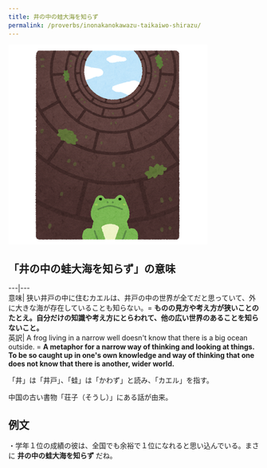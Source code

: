 ```yaml
---
title: 井の中の蛙大海を知らず
permalink: /proverbs/inonakanokawazu-taikaiwo-shirazu/
---
```


![](/assets/images/proverbs/inonakanokawazu-taikaiwo-shirazu.png)

## 「井の中の蛙大海を知らず」の意味

---|---  
意味| 狭い井戸の中に住むカエルは、井戸の中の世界が全てだと思っていて、外に大きな海が存在していることも知らない。= **ものの見方や考え方が狭いことのたとえ。自分だけの知識や考え方にとらわれて、他の広い世界のあることを知らないこと。**  
英訳| A frog living in a narrow well doesn't know that there is a big ocean outside.  = **A metaphor for a narrow way of thinking and looking at things. To be so caught up in one's own knowledge and way of thinking that one does not know that there is another, wider world.**  
  
「井」は「井戸」、「蛙」は「かわず」と読み、「カエル」を指す。

中国の古い書物「荘子（そうし）」にある話が由来。

## 例文

・学年１位の成績の彼は、全国でも余裕で１位になれると思い込んでいる。まさに **井の中の蛙大海を知らず** だね。

